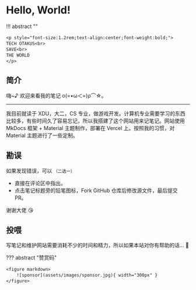 # Hello, World!

!!! abstract ""

    <p style="font-size:1.2rem;text-align:center;font-weight:bold;">
    TECH OTAKUS<br>
    SAVE<br>
    THE WORLD
    </p>

## 简介

嗨~♪ 欢迎来看我的笔记 ο(=•ω＜=)ρ⌒☆。

---

我目前就读于 XDU，大二，CS 专业，做游戏开发。计算机专业需要学习的东西比较多，有些时间久了容易忘记，所以我搭建了这个网站用来记笔记。网站使用 MkDocs 框架 + Material 主题制作，部署在 Vercel 上。按照我的习惯，对 Material 主题进行了一些定制。

## 勘误

如果发现错误，可以 <small>（二选一）</small>

- 直接在评论区中指出。
- 点击笔记标题旁的铅笔图标，Fork GitHub 仓库后修改源文件，最后提交 PR。

谢谢大佬 :kissing_heart:

## 投喂

写笔记和维护网站需要消耗不少的时间和精力，所以如果本站对你有帮助的话... :pleading_face:

??? abstract "赞赏码"

    <figure markdown>
        ![sponsor](assets/images/sponsor.jpg){ width="300px" }
    </figure>
